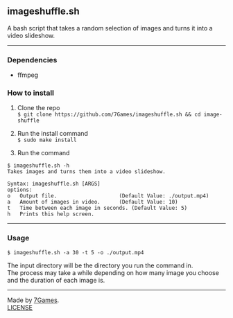 ## imageshuffle.sh

A bash script that takes a random selection of images and turns it into a video slideshow.

---------
### Dependencies
- ffmpeg

### How to install
1) Clone the repo<br>
`$ git clone https://github.com/7Games/imageshuffle.sh && cd image-shuffle`


2) Run the install command<br>
`$ sudo make install`


3) Run the command
```
$ imageshuffle.sh -h
Takes images and turns them into a video slideshow.

Syntax: imageshuffle.sh [ARGS]
options:
o   Output file.               		(Default Value: ./output.mp4)
a   Amount of images in video. 		(Default Value: 10)
t   Time between each image in seconds.	(Default Value: 5)
h   Prints this help screen.
```
---------

### Usage
`$ imageshuffle.sh -a 30 -t 5 -o ./output.mp4`

The input directory will be the directory you run the command in.<br>
The process may take a while depending on how many image you choose and the duration of each image is.

---------

Made by [7Games](https://sevengames.xyz).<br>
[LICENSE](https://github.com/7Games/image-shuffle/blob/main/LICENSE)

